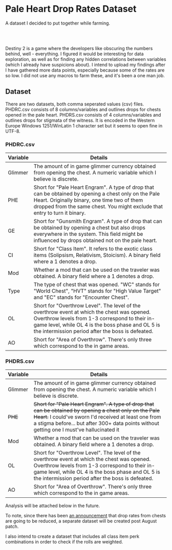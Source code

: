 # Pale Heart Drop Rates Dataset
<p>A dataset I decided to put together while farming.</p>
<br></br>
<p>Destiny 2 is a game where the developers like obscuring the numbers behind, well - everything. I figured it would be interesting for data exploration, as well as for finding any hidden correlations between variables (which I already have suspicions about). I intend to upload my findings after I have gathered more data points, especially because some of the rates are so low. I did not use any macros to farm these, and it's been a one man job. </p>

## Dataset

<p> There are two datasets, both comma seperated values (csv) files. PHDRC.csv consists of 8 columns/variables and outlines drops for chests opened in the pale heart. PHDRS.csv consists of 4 columns/variables and outlines drops for stigmata of the witness. It is encoded in the Western Europe Windows 1251/WinLatin 1 character set but it seems to open fine in UTF-8. </p>

### PHDRC.csv
| Variable  | Details |
| ------------- | ------------- |
| Glimmer  | The amount of in game glimmer currency obtained from opening the chest. A numeric variable which I believe is discrete.  |
| PHE  | Short for "Pale Heart Engram". A type of drop that can be obtained by opening a chest only on the Pale Heart. Originally binary, one time two of them dropped from the same chest. You might exclude that entry to turn it binary.  |
| GE  | Short for "Gunsmith Engram".  A type of drop that can be obtained by opening a chest but also drops everywhere in the system. This field might be influenced by drops obtained not on the pale heart.|
| CI  | Short for "Class Item". It refers to the exotic class items (Solipsism, Relativism, Stoicism). A binary field where a 1 denotes a drop.  |
| Mod  | Whether a mod that can be used on the traveler was obtained. A binary field where a 1 denotes a drop.  |
| Type  | The type of chest that was opened. "WC" stands for "World Chest", "HVT" stands for "High Value Target" and "EC" stands for "Encounter Chest".  |
| OL  | Short for "Overthrow Level". The level of the overthrow event at which the chest was opened. Overthrow levels from 1-3 correspond to their in-game level, while OL 4 is the boss phase and OL 5 is the intermission period after the boss is defeated.  |
| AO  | Short for "Area of Overthrow". There's only three which correspond to the in game areas.  |

### PHDRS.csv
| Variable  | Details |
| ------------- | ------------- |
| Glimmer  | The amount of in game glimmer currency obtained from opening the chest. A numeric variable which I believe is discrete.  |
| ~~PHE~~  | ~~Short for "Pale Heart Engram". A type of drop that can be obtained by opening a chest only on the Pale Heart.~~ I could've sworn I'd received at least one from a stigma before... but after 300+ data points without getting one I must've hallucinated it  |
| Mod  | Whether a mod that can be used on the traveler was obtained. A binary field where a 1 denotes a drop.  |
| OL  | Short for "Overthrow Level". The level of the overthrow event at which the chest was opened. Overthrow levels from 1-3 correspond to their in-game level, while OL 4 is the boss phase and OL 5 is the intermission period after the boss is defeated.  |
| AO  | Short for "Area of Overthrow". There's only three which correspond to the in game areas.  |

Analysis will be attached below in the future.

To note, since there has been <a href="https://www.bungie.net/7/en/News/article/twid-07-25-2024">an announcement</a> that drop rates from chests are going to be reduced, a separate dataset will be created post August patch. 

I also intend to create a dataset that includes all class item perk combinations in order to check if the rolls are weighted.
